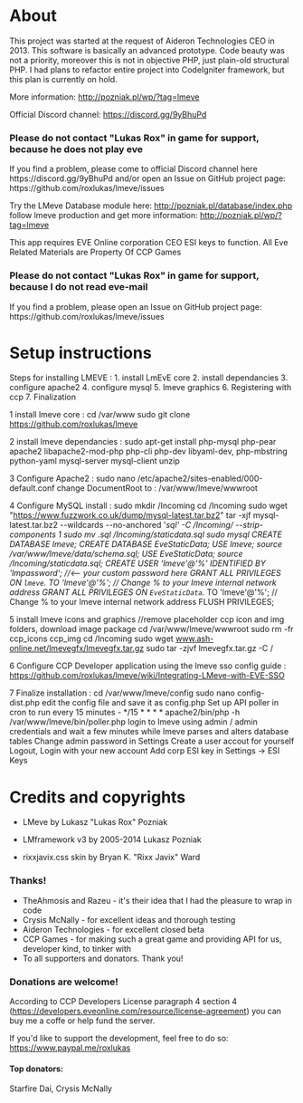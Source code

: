 <h1>About</h1>
This project was started at the request of Aideron Technologies CEO in 2013. This software is basically an advanced prototype.
Code beauty was not a priority, moreover this is not in objective PHP, just plain-old structural PHP.
I had plans to refactor entire project into CodeIgniter framework, but this plan is currently on hold.

More information: http://pozniak.pl/wp/?tag=lmeve

Official Discord channel: https://discord.gg/9yBhuPd

<h3>Please do not contact "Lukas Rox" in game for support, because he does not play eve </h3>
If you find a problem, please come to official Discord channel here https://discord.gg/9yBhuPd 
and/or open an Issue on GitHub project page: https://github.com/roxlukas/lmeve/issues

Try the LMeve Database module here: http://pozniak.pl/database/index.php
follow lmeve production and get more information: http://pozniak.pl/wp/?tag=lmeve

This app requires EVE Online corporation CEO ESI keys to function.
All Eve Related Materials are Property Of CCP Games

<h3>Please do not contact "Lukas Rox" in game for support, because I do not read eve-mail</h3>
If you find a problem, please open an Issue on GitHub project page: https://github.com/roxlukas/lmeve/issues

<h1>Setup instructions</h1>


Steps for installing LMEVE : 
	1. install LmEvE core
	2. install dependancies
	3. configure apache2
	4. configure mysql
	5. lmeve graphics
	6. Registering with ccp
	7. Finalization
	
1 install lmeve core : 
  cd /var/www
  sudo git clone https://github.com/roxlukas/lmeve
    	  
	  
2 install lmeve dependancies : 
  sudo apt-get install php-mysql php-pear apache2 libapache2-mod-php
            php-cli php-dev libyaml-dev, php-mbstring 
            python-yaml mysql-server mysql-client unzip
  
  
3 Configure Apache2 :
	sudo nano /etc/apache2/sites-enabled/000-default.conf
	change DocumentRoot to : /var/www/lmeve/wwwroot
	
	  
4 Configure MySQL install : 
	sudo mkdir /Incoming
	cd /Incoming
	sudo wget "https://www.fuzzwork.co.uk/dump/mysql-latest.tar.bz2"
	tar -xjf mysql-latest.tar.bz2 --wildcards --no-anchored '*sql' -C /Incoming/ --strip-components 1
	sudo mv *.sql /Incoming/staticdata.sql
	sudo mysql
	CREATE DATABASE lmeve;
	CREATE DATABASE EveStaticData;
	USE lmeve;
	source /var/www/lmeve/data/schema.sql;
	USE EveStaticData;
	source /Incoming/staticdata.sql;
	CREATE USER 'lmeve'@'%' IDENTIFIED BY 'lmpassword';  		//<-- your custom password here
	GRANT ALL PRIVILEGES ON `lmeve`.* TO 'lmeve'@'%';    		// Change % to your lmeve internal network address
	GRANT ALL PRIVILEGES ON `EveStaticData`.* TO 'lmeve'@'%'; // Change % to your lmeve internal network address
	FLUSH PRIVILEGES;

     
5 install lmeve icons and graphics
 //remove placeholder ccp icon and img folders, download image package
  cd /var/www/lmeve/wwwroot
  sudo rm -fr ccp_icons ccp_img
  cd /Incoming
  sudo wget www.ash-online.net/lmevegfx/lmevegfx.tar.gz
  sudo tar -zjvf lmevegfx.tar.gz -C /


6 Configure CCP Developer application using the lmeve sso config guide :
  https://github.com/roxlukas/lmeve/wiki/Integrating-LMeve-with-EVE-SSO


7 Finalize installation : 
	cd /var/www/lmeve/config
	sudo nano config-dist.php 
	edit the config file and save it as config.php 
  Set up API poller in cron to run every 15 minutes -   */15 * * * * apache2/bin/php -h /var/www/lmeve/bin/poller.php
	login to lmeve using admin / admin credentials and wait a few minutes while lmeve parses and alters database tables
	Change admin password in Settings 
	Create a user accout for yourself
	Logout, Login with your new account
	Add corp ESI key in Settings -> ESI Keys

  
<h1>Credits and copyrights</h1>

* LMeve by Lukasz "Lukas Rox" Pozniak

* LMframework v3 by 2005-2014 Lukasz Pozniak

* rixxjavix.css skin by Bryan K. "Rixx Javix" Ward

<h3>Thanks!</h3>

* TheAhmosis and Razeu - it's their idea that I had the pleasure to wrap in code
* Crysis McNally - for excellent ideas and thorough testing
* Aideron Technologies - for excellent closed beta
* CCP Games - for making such a great game and providing API for us, developer kind, to tinker with
* To all supporters and donators. Thank you!

<h3>Donations are welcome!</h3>

According to CCP Developers License paragraph 4 section 4 (https://developers.eveonline.com/resource/license-agreement)
you can buy me a coffe or help fund the server.

If you'd like to support the development, feel free to do so: https://www.paypal.me/roxlukas

<h4>Top donators:</h4>
Starfire Dai, Crysis McNally

